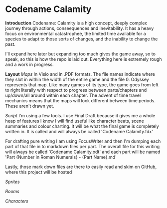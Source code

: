 # Codename Calamity
**Introduction**
Codename: Calamity is a high concept, deeply complex journey through actions, conseequences and inevitability. It has a heavy focus on environmental catastrophee, the limited time available for a species to adapt to those sorts of changes, and the inability to change the past.

I'll expand here later but expanding too much gives the game away, so to speak, so this is how the repo is laid out. Everything here is extremely rough and a work in progress.

**Layout**
*Maps*
In Visio and in .PDF formats. The file names indicate where they slot in within the width of the entire game and the file 0. Odyssey represents that map. Like many games of its type, the game goes from left to right literally with respect to progress between parts/chapters and up/down/all around within each chapter. The advent of time travel mechanics means that the maps will look different between time periods. These aren't drawn yet.

*Script*
I'm using a few tools. I use Final Draft because it gives me a whole heap of features I know I will find useful like character beats, scene summaries and colour charting. It will be what the final game is completely written in. It is called and will always be called 'Codename Calamity.fdx'

For drafting pure writing I am using FocusWriter and then I'm dumping each part of that file in to markdown files per part. The overall file for this writing will always be called 'Codename Calamity.odt' and each part will be named 'Part {Number in Roman Numerals} - {Part Name}.md'

Lastly, those mark down files are there to easily read and skim on GitHub, where this project will be hosted

*Sprites*

*Rooms*

*Characters*